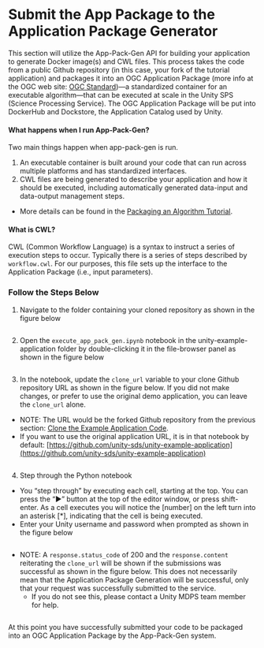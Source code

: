 # Submit the App Package to the Application Package Generator

This section will utilize the App-Pack-Gen API for building your application to generate Docker image(s) and CWL files. This process takes the code from a public Github repository (in this case, your fork of the tutorial application) and packages it into an OGC Application Package (more info at the OGC web site: [OGC Standard](https://docs.ogc.org/bp/20-089r1.html#toc16))—a standardized container for an executable algorithm—that can be executed at scale in the Unity SPS (Science Processing Service). The OGC Application Package will be put into DockerHub and Dockstore, the Application Catalog used by Unity.

#### **What happens when I run App-Pack-Gen?**

Two main things happen when app-pack-gen is run.

1. An executable container is  built around your code that can run across multiple platforms and has standardized interfaces.
2. CWL files are being generated to describe your application and how it should be executed, including automatically generated data-input and data-output management steps.

* More details can be found in the [Packaging an Algorithm Tutorial](../algorithms-and-algorithm-development/packaging-an-algorithm.md).

#### **What is CWL?**

CWL (Common Workflow Language) is a syntax to instruct a series of execution steps to occur. Typically there is a series of steps described by `workflow.cwl`. For our purposes, this file sets up the interface to the Application Package (i.e., input parameters).

### Follow the Steps Below

1. Navigate to the folder containing your cloned repository as shown in the figure below

<figure><img src="https://lh7-rt.googleusercontent.com/docsz/AD_4nXdFCvNMuQHYogOiIG0ginKN9KPZYzW-e8xSJRpaNRqNt91HEUtNfSYjM94TYnlLNcmAszh_gtopkuI0RTbTam0Jd8q6_Wbh3I48hdgiGZD47LBRmDDg9FB5_uyf7Q1yQnEITnlcDjrxLQUgh3BVoOyNL_cgXYb4mIh4O8fBxw?key=K2x_DkLuOSzQLgkvGhINiA" alt=""><figcaption></figcaption></figure>

2. Open the `execute_app_pack_gen.ipynb` notebook in the unity-example-application folder by double-clicking it in the file-browser panel as shown in the figure below

<figure><img src="https://lh7-rt.googleusercontent.com/docsz/AD_4nXftj4r8aL1ylBt7XMSn98Ya9qtcEWcb2FQtv9u0dttNu9uKEmTBR5DmLkBvD0XDoVTSwSm8v0SkB1KKStHM_ZvkzixvW8KzYsSOLuW_n3HRgSUk3-C_tXrFbetleVmSaYpS1Rxj8tqFDl_i5CSlxy_5_bT6E0nfl0yrlcuG?key=K2x_DkLuOSzQLgkvGhINiA" alt=""><figcaption></figcaption></figure>

3. In the notebook, update the `clone_url` variable to your clone Github repository URL as shown in the figure below. If you did not make changes, or prefer to use the original demo application, you can leave the `clone_url` alone.

* NOTE: The URL would be the forked Github repository from the previous section: [Clone the Example Application Code](clone-the-example-application-code.md).
* If you want to use the original application URL, it is in that notebook by default: [https://github.com/unity-sds/unity-example-application](https://github.com/unity-sds/unity-example-application)

<figure><img src="https://lh7-rt.googleusercontent.com/docsz/AD_4nXeHqtPIOgl8gXT-V0lI6ReItn4uTX3dBokjCV6d9K5N4AjHdoRvLt6VOjg51SpclgznO2M9ygV-VZYq_KODxH73WRpG0EMHC3o_FlhpHRi1WZ7Nzfx9tb8tFAMD688gmg4eG8KZGQdHBdtBlDbGW0b6H-ChctBSMBVtdud6?key=K2x_DkLuOSzQLgkvGhINiA" alt=""><figcaption></figcaption></figure>

4. Step through the Python notebook

* You “step through” by executing each cell, starting at the top. You can press the “▶” button at the top of the editor window, or press shift-enter. As a cell executes you will notice the \[number] on the left turn into an asterisk \[\*], indicating that the cell is being executed.
* Enter your Unity username and password when prompted as shown in the figure below

<figure><img src="https://lh7-rt.googleusercontent.com/docsz/AD_4nXfo-LzCwUSzxl72xIgPPtuMkkWxfxhriAMzHQOS62tYDDhPCVoW84ZB6Rbq3aTa_y57k4kxfk_roNOKqb13e22FJCecNEf0dKPAGJbMebNC164Ndx9v4QPBsn41X4XKJshP6gJqZ9-XW_hyLftYWXeGcbYQCzRESvbruBZPvg?key=K2x_DkLuOSzQLgkvGhINiA" alt=""><figcaption></figcaption></figure>

* NOTE: A `response.status_code` of 200 and the `response.content` reiterating the `clone_url` will be shown if the submissions was successful as shown in the figure below. This does not necessarily mean that the Application Package Generation will be successful, only that your request was successfully submitted to the service.
  * If you do not see this, please contact a Unity MDPS team member for help.

<figure><img src="https://lh7-rt.googleusercontent.com/docsz/AD_4nXdOjFp-Du8x4A9S3pZKj5q9_vCbShxBELk_nJmyfi19j_Gl4RKjb_c-y4DDqAk7gonO7YLniR-mC1WeLB78iQlzQtm1uMCoAK68hJO5qz00ZRhT557UIdpbjIQ_Hxpem_BHIQmLsTHa8ixxpTDN_Is4Ogq6B4TE7bEpPWQgJg?key=K2x_DkLuOSzQLgkvGhINiA" alt=""><figcaption></figcaption></figure>

At this point you have successfully submitted your code to be packaged into an OGC Application Package by the App-Pack-Gen system.
